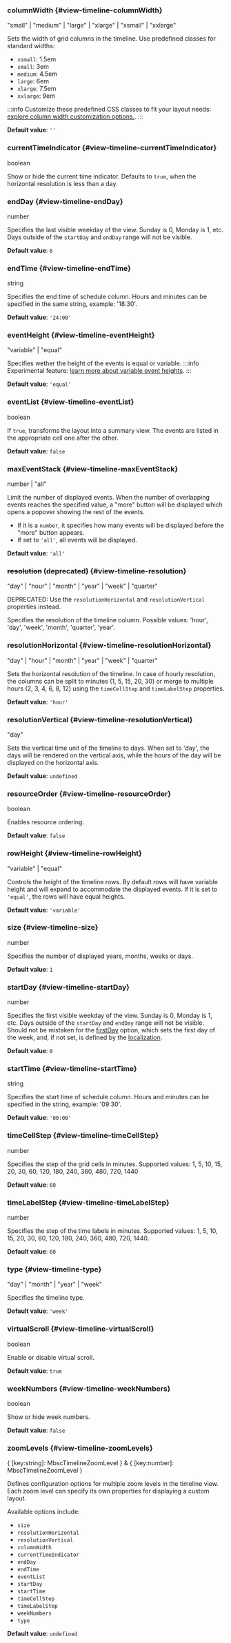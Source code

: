 ### columnWidth {#view-timeline-columnWidth}

"small" &#124; "medium" &#124; "large" &#124; "xlarge" &#124; "xsmall" &#124; "xxlarge"

Sets the width of grid columns in the timeline.
Use predefined classes for standard widths:
 - `xsmall`: 1.5em
 - `small`: 3em
 - `medium`: 4.5em
 - `large`: 6em
 - `xlarge`: 7.5em
 - `xxlarge`: 9em

:::info
Customize these predefined CSS classes to fit your layout needs:
[explore column width customization options.](./timeline#column-width).
:::

**Default value**: `''`
### currentTimeIndicator {#view-timeline-currentTimeIndicator}

boolean

Show or hide the current time indicator.
Defaults to `true`, when the horizontal resolution is less than a day.
### endDay {#view-timeline-endDay}

number

Specifies the last visible weekday of the view. Sunday is 0, Monday is 1, etc.
Days outside of the `startDay` and `endDay` range will not be visible.

**Default value**: `6`
### endTime {#view-timeline-endTime}

string

Specifies the end time of schedule column.
Hours and minutes can be specified in the same string, example: &#039;18:30&#039;.

**Default value**: `'24:00'`
### eventHeight {#view-timeline-eventHeight}

"variable" &#124; "equal"

Specifies wether the height of the events is equal or variable.
:::info
Experimental feature: [learn more about variable
event heights](https://mobiscroll.com/docs/eventcalendar/timeline#variable-event-height).
:::

**Default value**: `'equal'`
### eventList {#view-timeline-eventList}

boolean

If `true`, transforms the layout into a summary view.
The events are listed in the appropriate cell one after the other.

**Default value**: `false`
### maxEventStack {#view-timeline-maxEventStack}

number &#124; "all"

Limit the number of displayed events. When the number of overlapping events reaches the
specified value, a &quot;more&quot; button will be displayed which opens a popover showing the rest of the events.
  - If it is a `number`, it specifies how many events will be displayed before the &quot;more&quot; button appears.
  - If set to `'all'`, all events will be displayed.

**Default value**: `'all'`
### ~~resolution~~ (deprecated) {#view-timeline-resolution}

"day" &#124; "hour" &#124; "month" &#124; "year" &#124; "week" &#124; "quarter"

DEPRECATED: Use the `resolutionHorizontal` and `resolutionVertical` properties instead.

Specifies the resolution of the timeline column.
Possible values: &#039;hour&#039;, &#039;day&#039;, &#039;week&#039;, &#039;month&#039;, &#039;quarter&#039;, &#039;year&#039;.
### resolutionHorizontal {#view-timeline-resolutionHorizontal}

"day" &#124; "hour" &#124; "month" &#124; "year" &#124; "week" &#124; "quarter"

Sets the horizontal resolution of the timeline.
In case of hourly resolution, the columns can be split to minutes (1, 5, 15, 20, 30) or merge to multiple
hours (2, 3, 4, 6, 8, 12) using the `timeCellStep` and `timeLabelStep` properties.

**Default value**: `'hour'`
### resolutionVertical {#view-timeline-resolutionVertical}

"day"

Sets the vertical time unit of the timeline to days.
When set to &#039;day&#039;, the days will be rendered on the vertical axis,
while the hours of the day will be displayed on the horizontal axis.

**Default value**: `undefined`
### resourceOrder {#view-timeline-resourceOrder}

boolean

Enables resource ordering.

**Default value**: `false`
### rowHeight {#view-timeline-rowHeight}

"variable" &#124; "equal"

Controls the height of the timeline rows.
By default rows will have variable height and will expand to accommodate the displayed events.
If it is set to `'equal'`, the rows will have equal heights.

**Default value**: `'variable'`
### size {#view-timeline-size}

number

Specifies the number of displayed years, months, weeks or days.

**Default value**: `1`
### startDay {#view-timeline-startDay}

number

Specifies the first visible weekday of the view. Sunday is 0, Monday is 1, etc.
Days outside of the `startDay` and `endDay` range will not be visible.
Should not be mistaken for the [firstDay](#localization-firstDay) option,
which sets the first day of the week, and, if not set, is defined by the [localization](#localization-locale).

**Default value**: `0`
### startTime {#view-timeline-startTime}

string

Specifies the start time of schedule column.
Hours and minutes can be specified in the string, example: &#039;09:30&#039;.

**Default value**: `'00:00'`
### timeCellStep {#view-timeline-timeCellStep}

number

Specifies the step of the grid cells in minutes.
Supported values: 1, 5, 10, 15, 20, 30, 60, 120, 180, 240, 360, 480, 720, 1440

**Default value**: `60`
### timeLabelStep {#view-timeline-timeLabelStep}

number

Specifies the step of the time labels in minutes.
Supported values: 1, 5, 10, 15, 20, 30, 60, 120, 180, 240, 360, 480, 720, 1440.

**Default value**: `60`
### type {#view-timeline-type}

"day" &#124; "month" &#124; "year" &#124; "week"

Specifies the timeline type.

**Default value**: `'week'`
### virtualScroll {#view-timeline-virtualScroll}

boolean

Enable or disable virtual scroll.

**Default value**: `true`
### weekNumbers {#view-timeline-weekNumbers}

boolean

Show or hide week numbers.

**Default value**: `false`
### zoomLevels {#view-timeline-zoomLevels}

{ [key:string]: MbscTimelineZoomLevel } &amp; { [key:number]: MbscTimelineZoomLevel }

Defines configuration options for multiple zoom levels in the timeline view.
Each zoom level can specify its own properties for displaying a custom layout.

Available options include:
 - `size`
 - `resolutionHorizontal`
 - `resolutionVertical`
 - `columnWidth`
 - `currentTimeIndicator`
 - `endDay`
 - `endTime`
 - `eventList`
 - `startDay`
 - `startTime`
 - `timeCellStep`
 - `timeLabelStep`
 - `weekNumbers`
 - `type`

**Default value**: `undefined`